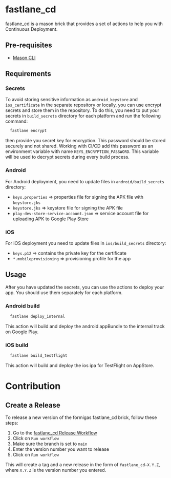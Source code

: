 # fastlane_cd

fastlane_cd is a mason brick that provides a set of actions to help you with Continuous
Deployment.

## Pre-requisites

- [Mason CLI][mason_cli_link]

## Requirements

### Secrets

To avoid storing sensitive information as `android_keystore` and `ios_certificate` in the separate
repository or locally, you can use encrypt secrets and store them in the repository. To do this, you
need to put your secrets in `build_secrets` directory for each platform and run the following
command:

```bash
  fastlane encrypt
```

then provide you secret key for encryption. This password should be stored securely and not shared.
Working with CI/CD add this password as an environment variable with
name `KEYS_ENCRYPTION_PASSWORD`.
This variable will be used to decrypt secrets during every build process.

### Android

For Android deployment, you need to update files in `android/build_secrets` directory:

* `keys.properties` => properties file for signing the APK file with `keystore.jks`
* `keystore.jks`    => keystore file for signing the APK file
* `play-dev-store-service-account.json` => service account file for uploading APK to Google Play Store

### iOS

For iOS deployment you need to update files in `ios/build_secrets` directory:

* `keys.p12` => contains the private key for the certificate
* `*.mobileprovisioning` => provisioning profile for the app

## Usage

After you have updated the secrets, you can use the actions to deploy your app. You should use them separately for each platform.

### Android build

```bash
  fastlane deploy_internal
```

This action will build and deploy the android appBundle to the internal track on Google Play.

### iOS build

```bash
  fastlane build_testflight
```

This action will build and deploy the ios ipa for TestFlight on AppStore.

# Contribution

## Create a Release
To release a new version of the formigas fastlane_cd brick, follow these steps:
1. Go to the [fastlane_cd Release Workflow][fastlane_cd_release_workflow_link]
2. Click on `Run workflow`
3. Make sure the branch is set to `main`
4. Enter the version number you want to release
5. Click on `Run workflow`
   
This will create a tag and a new release in the form of `fastlane_cd-X.Y.Z`, where `X.Y.Z` is the version number you entered.



[mason_cli_link]: https://github.com/felangel/mason/tree/master/packages/mason_cli

[fastlane_cd_release_workflow_link]: https://github.com/formigas/formigas-flutter-bricks/actions/workflows/release-fastlane_cd.yaml
